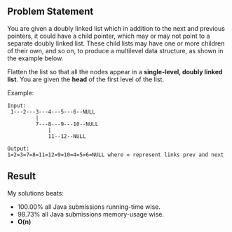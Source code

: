 ## Problem Statement
You are given a doubly linked list which in addition to the next and previous pointers, it could have a child pointer, which may or may not point to a separate doubly linked list. 
These child lists may have one or more children of their own, and so on, to produce a multilevel data structure, as shown in the example below.

Flatten the list so that all the nodes appear in a **single-level, doubly linked list**. 
You are given the **head** of the first level of the list.

 
Example:
```
Input:
 1---2---3---4---5---6--NULL
         |
         7---8---9---10--NULL
             |
             11--12--NULL

Output:
1=2=3=7=8=11=12=9=10=4=5=6=NULL where = represent links prev and next
```

## Result
My solutions beats:
* 100.00% all Java submissions running-time wise.
* 98.73% all Java submissions memory-usage wise.
* __O(n)__
